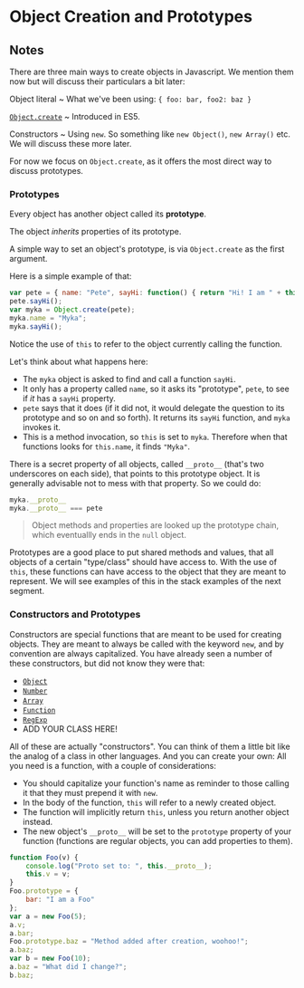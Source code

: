 # Object Creation and Prototypes

## Notes

There are three main ways to create objects in Javascript. We mention them now but will discuss their particulars a bit later:

Object literal
  ~ What we've been using: `{ foo: bar, foo2: baz }`

[`Object.create`](https://developer.mozilla.org/en-US/docs/Web/JavaScript/Reference/Global_Objects/Object/create)
  ~ Introduced in ES5.

Constructors
  ~ Using `new`. So something like `new Object()`, `new Array()` etc. We will discuss these more later.

For now we focus on `Object.create`, as it offers the most direct way to discuss prototypes.

### Prototypes

Every object has another object called its **prototype**.

The object *inherits* properties of its prototype.

A simple way to set an object's prototype, is via `Object.create` as the first argument.

Here is a simple example of that:

```javascript
var pete = { name: "Pete", sayHi: function() { return "Hi! I am " + this.name; } };
pete.sayHi();
var myka = Object.create(pete);
myka.name = "Myka";
myka.sayHi();
```

Notice the use of `this` to refer to the object currently calling the function.

Let's think about what happens here:

- The `myka` object is asked to find and call a function `sayHi`.
- It only has a property called `name`, so it asks its "prototype", `pete`, to see if *it* has a `sayHi` property.
- `pete` says that it does (if it did not, it would delegate the question to its prototype and so on and so forth). It returns its `sayHi` function, and `myka` invokes it.
- This is a method invocation, so `this` is set to `myka`. Therefore when that functions looks for `this.name`, it finds `"Myka"`.

There is a secret property of all objects, called `__proto__` (that's two underscores on each side), that points to this prototype object. It is generally advisable not to mess with that property. So we could do:

```javascript
myka.__proto__
myka.__proto__ === pete
```

> Object methods and properties are looked up the prototype chain, which eventuallly ends in the `null` object.

Prototypes are a good place to put shared methods and values, that all objects of a certain "type/class" should have access to. With the use of `this`, these functions can have access to the object that they are meant to represent. We will see examples of this in the stack examples of the next segment.

### Constructors and Prototypes

Constructors are special functions that are meant to be used for creating objects. They are meant to always be called with the keyword `new`, and by convention are always capitalized. You have already seen a number of these constructors, but did not know they were that:

- [`Object`](https://developer.mozilla.org/en-US/docs/Web/JavaScript/Reference/Global_Objects/Object)
- [`Number`](https://developer.mozilla.org/en-US/docs/Web/JavaScript/Reference/Global_Objects/Number)
- [`Array`](https://developer.mozilla.org/en-US/docs/Web/JavaScript/Reference/Global_Objects/Array)
- [`Function`](https://developer.mozilla.org/en-US/docs/Web/JavaScript/Reference/Global_Objects/Function)
- [`RegExp`](https://developer.mozilla.org/en-US/docs/Web/JavaScript/Reference/Global_Objects/RegExp)
- ADD YOUR CLASS HERE!

All of these are actually "constructors". You can think of them a little bit like the analog of a class in other languages. And you can create your own: All you need is a function, with a couple of considerations:

- You should capitalize your function's name as reminder to those calling it that they must prepend it with `new`.
- In the body of the function, `this` will refer to a newly created object.
- The function will implicitly return `this`, unless you return another object instead.
- The new object's `__proto__` will be set to the `prototype` property of your function (functions are regular objects, you can add properties to them).

```javascript
function Foo(v) {
    console.log("Proto set to: ", this.__proto__);
    this.v = v;
}
Foo.prototype = {
    bar: "I am a Foo"
};
var a = new Foo(5);
a.v;
a.bar;
Foo.prototype.baz = "Method added after creation, woohoo!";
a.baz;
var b = new Foo(10);
a.baz = "What did I change?";
b.baz;
```

